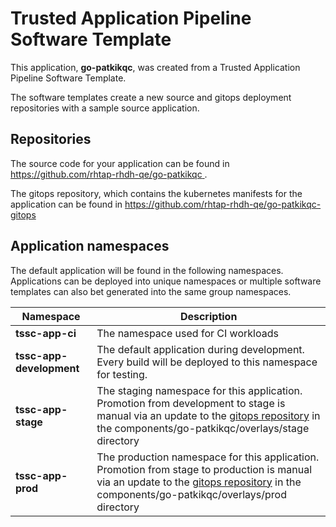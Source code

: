 # Trusted Application Pipeline Software Template

This application, **go-patkikqc**, was created from a Trusted Application Pipeline Software Template.

The software templates create a new source and gitops deployment repositories with a sample source application. 

## Repositories

The source code for your application can be found in [https://github.com/rhtap-rhdh-qe/go-patkikqc ](https://github.com/rhtap-rhdh-qe/go-patkikqc ).
 
The gitops repository, which contains the kubernetes manifests for the application can be found in 
[https://github.com/rhtap-rhdh-qe/go-patkikqc-gitops ](https://github.com/rhtap-rhdh-qe/go-patkikqc-gitops ) 

## Application namespaces 

The default application will be found in the following namespaces. Applications can be deployed into unique namespaces or multiple software templates can also bet generated into the same group namespaces.  

|  Namespace   |  Description   |  
| -------- | -------- |
| **tssc-app-ci** | The namespace used for CI workloads |
| **tssc-app-development** | The default application during development. Every build will be deployed to this namespace for testing. |
| **tssc-app-stage** | The staging namespace for this application. Promotion from development to stage is manual via an update to the [gitops repository](https://github.com/rhtap-rhdh-qe/go-patkikqc-gitops ) in the components/go-patkikqc/overlays/stage directory |
| **tssc-app-prod** | The production namespace for this application. Promotion from stage to production is manual via an update to the [gitops repository](https://github.com/rhtap-rhdh-qe/go-patkikqc-gitops ) in the components/go-patkikqc/overlays/prod directory |